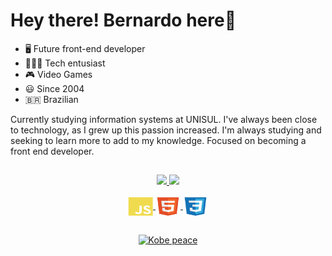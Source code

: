 <h1>Hey there! Bernardo here👋</h1>

- 🖥️ Future front-end developer
- 👨🏻‍💻 Tech entusiast
- 🎮 Video Games
- 😃 Since 2004
- 🇧🇷 Brazilian

Currently studying information systems at UNISUL. I've always been close to technology, as I grew up this passion increased. I'm always studying and seeking to learn more to add to my knowledge. Focused on becoming a front end developer.
##
<div align="center">
  <a href="https://github.com/besilvaw">
  <img height="180em" src="https://github-readme-stats.vercel.app/api?username=besilvaw&show_icons=true&theme=highcontrast&include_all_commits=true&count_private=true"/>
  <img height="180em" src="https://github-readme-stats.vercel.app/api/top-langs/?username=besilvaw&layout=compact&langs_count=7&theme=highcontrast"/>
</div>

<div style="display: inline_block" align="center"><br>
  <img align="center" alt="Js" height="30" width="40" src="https://raw.githubusercontent.com/devicons/devicon/master/icons/javascript/javascript-plain.svg">
  <img align="center" alt="HTML" height="30" width="40" src="https://raw.githubusercontent.com/devicons/devicon/master/icons/html5/html5-original.svg">
  <img align="center" alt="CSS" height="30" width="40" src="https://raw.githubusercontent.com/devicons/devicon/master/icons/css3/css3-original.svg">
</div>

##

<div align="center"> 
  <img src="https://media.giphy.com/media/v1.Y2lkPTc5MGI3NjExNHRlM2syNnE4Mnh1ang4Z2hnMnlpcjdsdmJ5NDN0ZDEzMjl3bHVxNiZlcD12MV9naWZzX3NlYXJjaCZjdD1n/3qsz07TWCkKxbJlWuY/giphy.gif" alt="Kobe peace">
</div>


